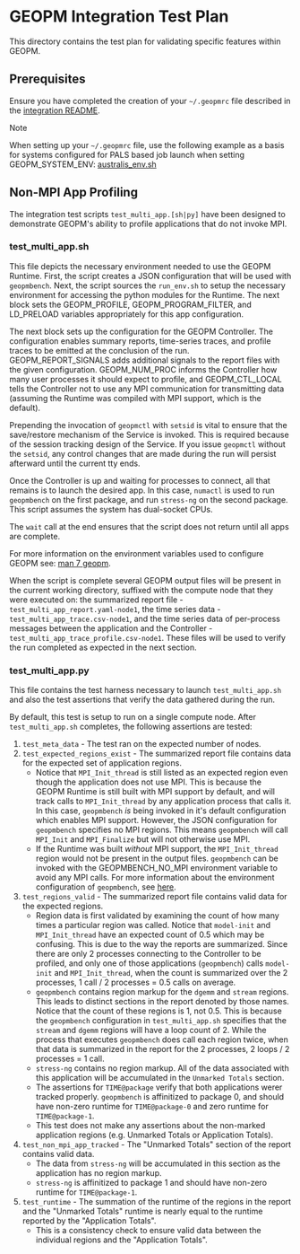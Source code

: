 GEOPM Integration Test Plan
===========================

This directory contains the test plan for validating specific
features within GEOPM.

Prerequisites
-------------

Ensure you have completed the creation of your `~/.geopmrc` file
described in the [integration README](../../README.md#prerequisites).

> [!NOTE]
> When setting up your `~/.geopmrc` file, use the following example
> as a basis for systems configured for PALS based job launch when
> setting GEOPM_SYSTEM_ENV:
> [australis_env.sh](../../config/australis_env.sh)

Non-MPI App Profiling
---------------------

The integration test scripts `test_multi_app.[sh|py]` have been
designed to demonstrate GEOPM's ability to profile applications that
do not invoke MPI.

### test_multi_app.sh
This file depicts the necessary environment needed to use the GEOPM
Runtime.  First, the script creates a JSON configuration that will be
used with `geopmbench`.  Next, the script sources the `run_env.sh` to
setup the necessary environment for accessing the python modules for
the Runtime.  The next block sets the GEOPM_PROFILE,
GEOPM_PROGRAM_FILTER, and LD_PRELOAD variables appropriately for this
app configuration.

The next block sets up the configuration for the GEOPM Controller.
The configuration enables summary reports, time-series traces, and
profile traces to be emitted at the conclusion of the run.
GEOPM_REPORT_SIGNALS adds additional signals to the report files with
the given configuration.  GEOPM_NUM_PROC informs the Controller how
many user processes it should expect to profile, and GEOPM_CTL_LOCAL
tells the Controller not to use any MPI communication for transmitting
data (assuming the Runtime was compiled with MPI support, which is the
default).

Prepending the invocation of `geopmctl` with `setsid` is vital to ensure
that the save/restore mechanism of the Service is invoked.  This is
required because of the session tracking design of the Service.  If
you issue `geopmctl` without the `setsid`, any control changes that are
made during the run will persist afterward until the current tty
ends.

Once the Controller is up and waiting for processes to connect, all
that remains is to launch the desired app.  In this case, `numactl` is
used to run `geopmbench` on the first package, and run `stress-ng` on the
second package.  This script assumes the system has dual-socket
CPUs.

The `wait` call at the end ensures that the script does not return until
all apps are complete.

For more information on the environment variables used to configure
GEOPM see: [man 7 geopm](https://geopm.github.io/geopm.7.html).

When the script is complete several GEOPM output files will be
present in the current working directory, suffixed with the compute
node that they were executed on: the summarized report file -
`test_multi_app_report.yaml-node1`, the time series data -
`test_multi_app_trace.csv-node1`, and the time series data of
per-process messages between the application and the Controller -
`test_multi_app_trace_profile.csv-node1`.  These files will be used to
verify the run completed as expected in the next section.

### test_multi_app.py
This file contains the test harness necessary to launch
`test_multi_app.sh` and also the test assertions that verify the data
gathered during the run.

By default, this test is setup to run on a single compute node.  After
`test_multi_app.sh` completes, the following assertions are tested:

1. `test_meta_data` - The test ran on the expected number of nodes.
2. `test_expected_regions_exist` - The summarized report file contains
   data for the expected set of application regions.
   - Notice that `MPI_Init_thread` is still listed as an expected
     region even though the application does not use MPI.  This is
     because the GEOPM Runtime is still built with MPI support by
     default, and will track calls to `MPI_Init_thread` by any
     application process that calls it.  In this case, `geopmbench`
     *is* being invoked in it's default configuration which enables
     MPI support.  However, the JSON configuration for `geopmbench`
     specifies no MPI regions.  This means `geopmbench` will call
     `MPI_Init` and `MPI_Finalize` but will not otherwise use MPI.
   - If the Runtime was built *without* MPI support, the
     `MPI_Init_thread`  region would not be present in the output
     files.  `geopmbench` can be invoked with the GEOPMBENCH_NO_MPI
     environment variable to avoid any MPI calls. For more information
     about the environment configuration of `geopmbench`, see
     [here](https://geopm.github.io/geopmbench.1.html#environment).
3. `test_regions_valid` - The summarized report file contains valid
   data for the expected regions.
   - Region data is first validated by examining the count of how many
     times a particular region was called.  Notice that `model-init`
     and `MPI_Init_thread` have an expected count of 0.5 which may be
     confusing.  This is due to the way the reports are summarized.
     Since there are only 2 processes connecting to the Controller to
     be profiled, and only one of those applications (`geopmbench`)
     calls `model-init` and `MPI_Init_thread`, when the count is
     summarized over the 2 processes, 1 call / 2 processes = 0.5 calls
     on average.
   - `geopmbench` contains region markup for the `dgemm` and `stream`
     regions.  This leads to distinct sections in the report denoted
     by those names.  Notice that the count of these regions is 1, not
     0.5.  This is because the `geopmbench` configuration in
     `test_multi_app.sh` specifies that the `stream` and `dgemm`
     regions will have a loop count of 2.  While the process that
     executes `geopmbench` does call each region twice, when that data
     is summarized in the report for the 2 processes, 2 loops / 2
     processes = 1 call.
   - `stress-ng` contains no region markup.  All of the data
     associated with this application will be accumulated in the
     `Unmarked Totals` section.
   - The assertions for `TIME@package` verify that both applications
     werer tracked properly.  `geopmbench` is affinitized to package
     0, and should have non-zero runtime for `TIME@package-0` and zero
     runtime for `TIME@package-1`.
   - This test does not make any assertions about the non-marked
     application regions (e.g. Unmarked Totals or Application Totals).
4. `test_non_mpi_app_tracked` - The "Unmarked Totals" section of the
   report contains valid data.
   - The data from `stress-ng` will be accumulated in this section as
     the application has no region markup.
   - `stress-ng` is affinitized to package 1 and should have non-zero
     runtime for `TIME@package-1`.
5. `test_runtime` - The summation of the runtime of the regions in the
   report and the "Unmarked Totals" runtime is nearly equal to the
   runtime reported by the "Application Totals".
   - This is a consistency check to ensure valid data between the
     individual regions and the "Application Totals".
